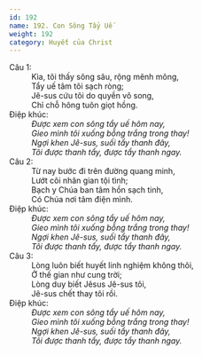```yaml
---
id: 192
name: 192. Con Sông Tẩy Uế
weight: 192
category: Huyết của Christ
---
```

<dl><dt>Câu 1:</dt><dd data-verse="1">Kìa, tôi thấy sông sâu, rộng mênh mông, <br/>Tẩy uế tâm tôi sạch ròng; <br/>Jê-sus cứu tôi do quyền vô song, <br/>Chỉ chỗ hông tuôn giọt hồng. </dd><dt>Điệp khúc:</dt><dd data-chorus="1"><em>Được xem con sông tẩy uế hôm nay, <br/>Gieo mình tôi xuống bỗng trắng trong thay! <br/>Ngợi khen Jê-sus, suối tẩy thanh đây, <br/>Tôi được thanh tẩy, được tẩy thanh ngay. </em></dd><dt>Câu 2:</dt><dd data-verse="2">Từ nay bước đi trên đường quang minh, <br/>Lướt cõi nhân gian tội tình; <br/>Bạch y Chúa ban tâm hồn sạch tinh, <br/>Có Chúa nơi tâm điện mình. </dd><dt>Điệp khúc:</dt><dd data-chorus="1"><em>Được xem con sông tẩy uế hôm nay, <br/>Gieo mình tôi xuống bỗng trắng trong thay! <br/>Ngợi khen Jê-sus, suối tẩy thanh đây, <br/>Tôi được thanh tẩy, được tẩy thanh ngay. </em></dd><dt>Câu 3:</dt><dd data-verse="3">Lòng luôn biết huyết linh nghiệm không thôi, <br/>Ở thế gian như cung trời; <br/>Lòng duy biết Jêsus Jê-sus tôi, <br/>Jê-sus chết thay tôi rồi. </dd><dt>Điệp khúc:</dt><dd data-chorus="1"><em>Được xem con sông tẩy uế hôm nay, <br/>Gieo mình tôi xuống bỗng trắng trong thay! <br/>Ngợi khen Jê-sus, suối tẩy thanh đây, <br/>Tôi được thanh tẩy, được tẩy thanh ngay. </em></dd></dl>
